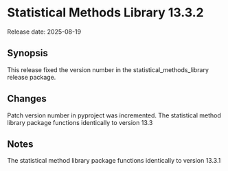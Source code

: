 # Statistical Methods Library 13.3.2

Release date: 2025-08-19

## Synopsis

This release fixed the version number in the statistical_methods_library release package.

## Changes

Patch version number in pyproject was incremented. The statistical method library package functions identically to version 13.3

## Notes

The statistical method library package functions identically to version 13.3.1
